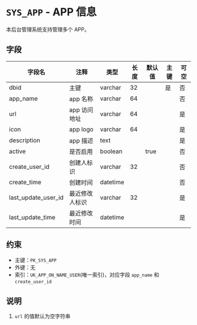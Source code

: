 # `SYS_APP` - APP 信息

本后台管理系统支持管理多个 APP。

## 字段

| 字段名              | 注释           | 类型     | 长度 | 默认值 | 主键 | 可空 |
| ------------------- | -------------- | -------- | ---- | ------ | ---- | ---- |
| dbid                | 主键           | varchar  | 32   |        | 是   | 否   |
| app_name            | app 名称       | varchar  | 64   |        |      | 否   |
| url                 | app 访问地址   | varchar  | 64   |        |      | 是   |
| icon                | app logo       | varchar  | 64   |        |      | 是   |
| description         | app 描述       | text     |      |        |      | 是   |
| active              | 是否启用       | boolean  |      | true   |      | 否   |
| create_user_id      | 创建人标识     | varchar  | 32   |        |      | 否   |
| create_time         | 创建时间       | datetime |      |        |      | 否   |
| last_update_user_id | 最近修改人标识 | varchar  | 32   |        |      | 是   |
| last_update_time    | 最近修改时间   | datetime |      |        |      | 是   |

## 约束

* 主键：`PK_SYS_APP`
* 外键：无
* 索引：`UK_APP_ON_NAME_USER`(唯一索引)，对应字段 `app_name` 和 `create_user_id`

## 说明

1. `url` 的值默认为空字符串
